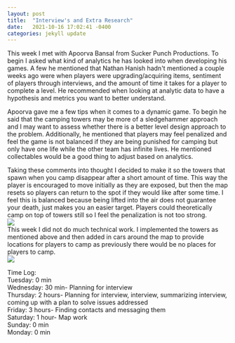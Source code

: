 ```yaml
---
layout: post
title:  "Interview's and Extra Research"
date:   2021-10-16 17:02:41 -0400
categories: jekyll update
---
```


This week I met with Apoorva Bansal from Sucker Punch Productions. To begin I asked what kind of analytics he has looked into when developing his games. A few he mentioned that Nathan Hanish hadn't mentioned a couple weeks ago were when players were upgrading/acquiring items, sentiment of players through interviews, and the amount of time it takes for a player to complete a level. He recommended when looking at analytic data to have a hypothesis and metrics you want to better understand. 

Apoorva gave me a few tips when it comes to a dynamic game. To begin he said that the camping towers may be more of a sledgehammer approach and I may want to assess whether there is a better level design approach to the problem. Additionally, he mentioned that players may feel penalized and feel the game is not balanced if they are being punished for camping but only have one life while the other team has infinite lives. He mentioned collectables would be a good thing to adjust based on analytics.

Taking these comments into thought I decided to make it so the towers that spawn when you camp disappear after a short amount of time. This way the player is encouraged to move initially as they are exposed, but then the map resets so players can return to the spot if they would like after some time. I feel this is balanced because being lifted into the air does not guarantee your death, just makes you an easier target. Players could theoretically camp on top of towers still so I feel the penalization is not too strong. 
<br>![](https://i.imgur.com/86SFusU.gif)
<br>This week I did not do much technical work. I implemented the towers as mentioned above and then added in cars around the map to provide locations for players to camp as previously there would be no places for players to camp.
<br>![](https://i.imgur.com/YgFiOt7.gif)

Time Log:
<br>Tuesday: 0 min
<br>Wednesday: 30 min- Planning for interview
<br>Thursday: 2 hours- Planning for interview, interview, summarizing interview, coming up with a plan to solve issues addressed
<br>Friday: 3 hours- Finding contacts and messaging them
<br>Saturday: 1 hour- Map work
<br>Sunday: 0 min
<br>Monday: 0 min
